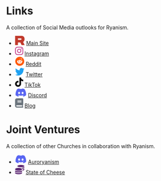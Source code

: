 # Links

A collection of Social Media outlooks for Ryanism.

* <img src="./icons/ryanism.svg" alt="Ryanism" height="25"/> <span class="ryanism-link">[Main Site](https://ryanism.org)</span>
* <img src="./icons/instagram-brands.svg" alt="Instagram" height="25"/> <span class="instagram-link">[Instagram](https://www.instagram.com/the_church_of_ryanism/)</span>
* <img src="./icons/reddit-brands.svg" alt="Reddit" height="25"/> <span class="reddit-link">[Reddit](https://www.reddit.com/r/thechurchofryanism/)</span>
* <img src="./icons/twitter-brands.svg" alt="Twitter" height="25"/> <span class="twitter-link">[Twitter](https://twitter.com/ChurchofRyanism)</span>
* <img src="./icons/tiktok-brands.svg" alt="TikTok" height="25"/> <span class="tiktok-link">[TikTok](https://www.tiktok.com/@church_of_ryanism)</span>
* <img src="./icons/discord-brands.svg" alt="Discord" height="25"/> <span class="discord-link">[Discord](https://discord.gg/AjZd9Y69RA)</span>
* <img src="./icons/book-solid.svg" alt="Discord" height="25"/> <span class="blog-link">[Blog](https://blog.ryanism.org/)</span>

# Joint Ventures

A collection of other Churches in collaboration with Ryanism.

* <img src="./icons/discord-brands.svg" alt="Discord" height="25"/> <span class="discord-link">[Auroryanism](https://discord.gg/UUUYEPkNx3)</span>
* <img src="./icons/coins-solid.svg" alt="State Of Cheese" height="25"/> <span class="stateofcheese-link">[State of Cheese](https://stateofcheese.ml/)</span>
